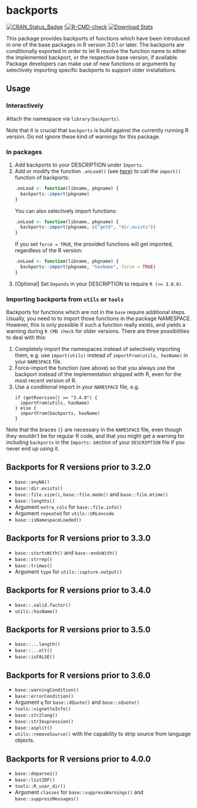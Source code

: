# backports

[![CRAN_Status_Badge](http://www.r-pkg.org/badges/version/backports)](http://cran.r-project.org/package=backports)
[!![R-CMD-check](https://github.com/r-lib/backports/workflows/R-CMD-check/badge.svg)](https://github.com/r-lib/backports/actions)
[![Download Stats](http://cranlogs.r-pkg.org/badges/backports)](https://cran.r-project.org/package=backports)

This package provides backports of functions which have been introduced in one of the base packages in R version 3.0.1 or later.
The backports are conditionally exported in order to let R resolve the function name to either the implemented backport, or the respective base version, if available.
Package developers can make use of new functions or arguments by selectively importing specific backports to support older installations.

## Usage

### Interactively

Attach the namespace via `library(backports)`.

Note that it is crucial that `backports` is build against the currently running R version.
Do not ignore these kind of warnings for this package.

### In packages
1. Add backports to your DESCRIPTION under `Imports`.
2. Add or modify the function `.onLoad()` (see [here](https://stat.ethz.ch/R-manual/R-devel/library/base/html/ns-hooks.html)) to call the `import()` function of backports:
   ```r
   .onLoad <- function(libname, pkgname) {
     backports::import(pkgname)
   }
   ```
   You can also selectively import functions:
   ```r
   .onLoad <- function(libname, pkgname) {
     backports::import(pkgname, c("get0", "dir.exists"))
   }
   ```
   If you set `force = TRUE`, the provided functions will get imported, regardless of the R version:
   ```r
   .onLoad <- function(libname, pkgname) {
     backports::import(pkgname, "hasName", force = TRUE)
   }
   ```
3. [Optional] Set `Depends` in your DESCRIPTION to require `R (>= 3.0.0)`.

### Importing backports from `utils` or `tools`

Backports for functions which are not in the `base` require additional steps.
Usually, you need to to import those functions in the package NAMESPACE.
However, this is only possible if such a function really exists, and yields a warning during `R CMD check` for older versions.
There are three possibilities to deal with this:

1. Completely import the namespaces instead of selectively importing them, e.g. use `import(utils)` instead of `importFrom(utils, hasName)` in your `NAMESPACE` file.
2. Force-import the function (see above) so that you always use the backport instead of the implementation shipped with R, even for the most recent version of R.
3. Use a conditional import in your `NAMESPACE` file, e.g.
   ```
   if (getRversion() >= "3.4.0") {
     importFrom(utils, hasName)
   } else {
     importFrom(backports, hasName)
   }
   ```
Note that the braces `{}` are necessary in the
`NAMESPACE` file, even though they wouldn't be for regular R code, and that you might get a warning
for including `backports` in the `Imports:` section of your `DESCRIPTION` file if you never end up using it.


## Backports for R versions prior to 3.2.0

* `base::anyNA()`
* `base::dir.exists()`
* `base::file.size()`, `base::file.mode()` and `base::file.mtime()`
* `base::lengths()`
* Argument `extra_cols` for `base::file.info()`
* Argument `repeated` for `utils::URLencode`
* `base::isNamespaceLoaded()`

## Backports for R versions prior to 3.3.0

* `base::startsWith()` and `base::endsWith()`
* `base::strrep()`
* `base::trimws()`
* Argument `type` for `utils::capture.output()`

## Backports for R versions prior to 3.4.0

* `base::.valid.factor()`
* `utils::hasName()`

## Backports for R versions prior to 3.5.0

* `base::...length()`
* `base::...elt()`
* `base::isFALSE()`

## Backports for R versions prior to 3.6.0

* `base::warningCondition()`
* `base::errorCondition()`
* Argument `q` for `base::dQuote()` and `base::sQuote()`
* `tools::vignetteInfo()`
* `base::str2lang()`
* `base::str2expression()`
* `base::asplit()`
* `utils::removeSource()` with the capability to strip source from language objects.

## Backports for R versions prior to 4.0.0

* `base::deparse1()`
* `base::list2DF()`
* `tools::R_user_dir()`
* Argument `classes` for `base::suppressWarnings()` and `base::suppressMessages()`
